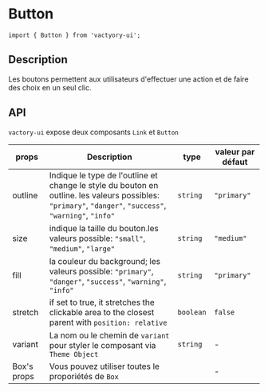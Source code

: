 # Button
```
import { Button } from 'vactyory-ui';
```
## Description
Les boutons permettent aux utilisateurs d'effectuer une action et de faire des choix en un seul clic.

## API
`vactory-ui` expose deux composants `Link` et `Button`

| props         | Description   | type   | valeur par défaut   |
|---------------|---------------|---------------|---------------|
| outline         | Indique le type de l'outline et change le style  du bouton en  outline. les valeurs possibles:  `"primary"`, `"danger"`, `"success"`, `"warning"`, `"info"`  | `string`   | `"primary"`  |
| size         | indique la taille du bouton.les  valeurs possible: `"small"`, `"medium"`, `"large"` | `string`| `"medium"` |
| fill         | la couleur du background; les valeurs possible:   `"primary"`, `"danger"`, `"success"`, `"warning"`, `"info"`  | `string`   | `"primary"`  |
| stretch      | if set to true, it stretches the clickable area to the closest parent with `position: relative`  | `boolean`   | `false`  |
| variant         | La nom ou le chemin de `variant` pour styler  le composant via `Theme Object` | `string`   | -  |
| Box's props         | Vous pouvez utiliser toutes le proporiétés de `Box`   |    | -   |